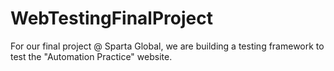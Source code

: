 # WebTestingFinalProject
For our final project @ Sparta Global, we are building a testing framework to test the "Automation Practice" website.

